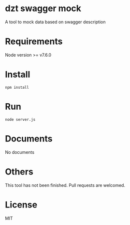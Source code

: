 # dzt swagger mock
A tool to mock data based on swagger description

# Requirements
Node version >= v7.6.0

# Install
`npm install`

# Run
`node server.js`

# Documents
No documents

# Others
This tool has not been finished.
Pull requests are welcomed.

# License
MIT